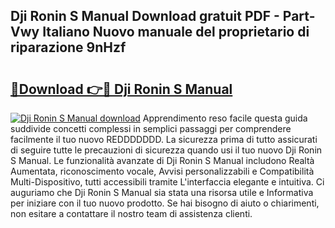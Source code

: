 ## Dji Ronin S Manual Download gratuit PDF - Part-Vwy Italiano Nuovo manuale del proprietario di riparazione 9nHzf

# <h2><a href="http://dfbqoz.blite.top/?on=Dji+Ronin+S+Manual">🔗Download 👉🔴 Dji Ronin S Manual</a></h2>

[![Dji Ronin S Manual download](https://i.imgur.com/lujVjoI.png)](http://dfbqoz.blite.top/?on=Dji+Ronin+S+Manual)
Apprendimento reso facile questa guida suddivide concetti complessi in semplici passaggi per comprendere facilmente il tuo nuovo REDDDDDDD. La sicurezza prima di tutto assicurati di seguire tutte le precauzioni di sicurezza quando usi il tuo nuovo Dji Ronin S Manual. Le funzionalità avanzate di Dji Ronin S Manual includono Realtà Aumentata, riconoscimento vocale, Avvisi personalizzabili e Compatibilità Multi-Dispositivo, tutti accessibili tramite L'interfaccia elegante e intuitiva. Ci auguriamo che Dji Ronin S Manual sia stata una risorsa utile e Informativa per iniziare con il tuo nuovo prodotto. Se hai bisogno di aiuto o chiarimenti, non esitare a contattare il nostro team di assistenza clienti.
